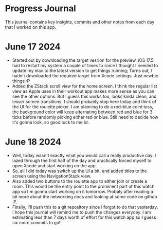 # Progress Journal

This journal contains key insights, commits and other notes from each day that I worked on this app.

# June 17 2024
- Started out by downloading the target vesrion for the preview, iOS 17.5; had to restart my system a couple of times to since I thought I needed to update my mac to the latest
version to get things running; Turns out, I hadn't downloaded the required target from Xcode settings. Just newbie things :P
- Added the ZStack scroll view for the home screen. I think the regular list view as Apple uses in their workout app makes more sense as you can see the other options. But I guess this works too, looks kinda clean, and lesser screen transitions. I should probably stop here today and think of the UI for the roulette picker. I am planning to do a red-blue coint toss, the background color will keep alternating between red and blue for 3 ticks before randomly picking either red or blue. Still need to decide how it's gonna look, so good luck to me lol.

# June 18 2024
- Well, today wasn't exactly what you would call a really productive day. I lazed through the first half of the day and practically forced myself to open Xcode and start working on the app.
- So, all I did today was switch up the UI a bit, and added titles to the screen using the NavigationStack view.
- Also added two buttons to the roulette app to either join or create a room. This would be the entry point to the prominent part of this watch app so I'm gonna start working on it tomorrow. Probaly after reading a bit more about the networking docs and looking at some code on github :P.
- Finally, I'll push this to a git repository since I forgot to do that yesterday. I hope this journal will remind me to push the changes everyday. I am estimating less than 7 days worth of effort for this watch app so I guess six more commits to go!
